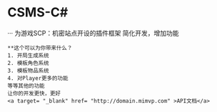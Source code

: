 # CSMS-C#
···
为游戏SCP：机密站点开设的插件框架
简化开发，增加功能
```
**这个可以为你带来什么？
1. 开局生成系统
2. 模板角色系统
3. 模板物品系统
4. 对Player更多的功能
等等其他的功能
让你的开发更快，更好
<a target= "_blank" href= "http://domain.mimvp.com" >API文档</a>
